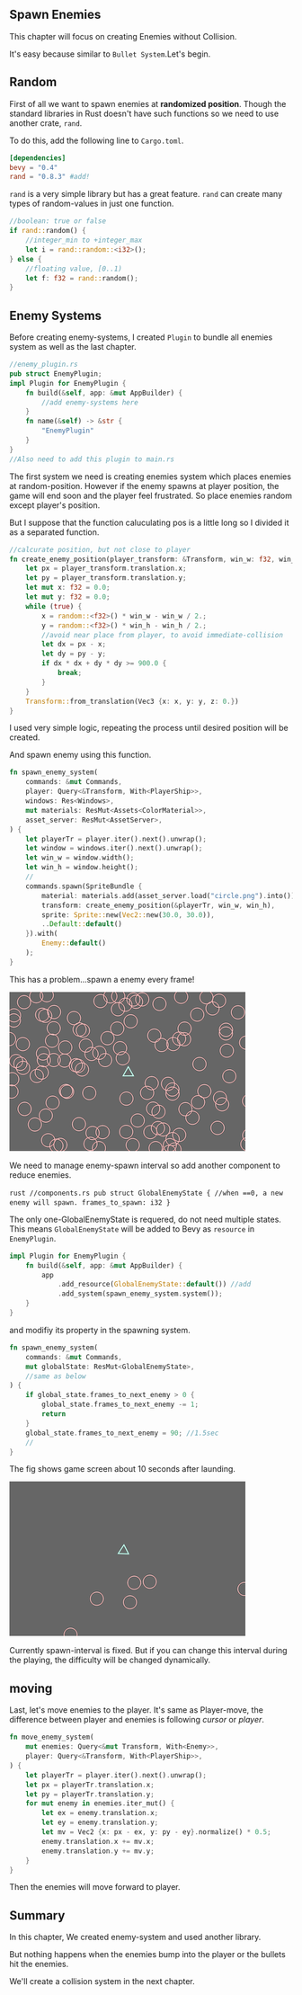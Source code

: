## Spawn Enemies

This chapter will focus on creating Enemies without Collision.

It's easy because similar to `Bullet System`.Let's begin.


## Random

First of all we want to spawn enemies at **randomized position**. Though the standard libraries in Rust doesn't have such functions so we need to use another crate, `rand`.

To do this, add the following line to `Cargo.toml`.

```toml
[dependencies]
bevy = "0.4"
rand = "0.8.3" #add!
```

`rand` is a very simple library but has a great feature. `rand` can create many types of random-values in just one function.

```rust
//boolean: true or false
if rand::random() {
    //integer_min to +integer_max
    let i = rand::random::<i32>();
} else {
    //floating value, [0..1)
    let f: f32 = rand::random();
}
```

## Enemy Systems

Before creating enemy-systems, I created `Plugin` to bundle all enemies system as well as the last chapter.

```rust
//enemy_plugin.rs
pub struct EnemyPlugin;
impl Plugin for EnemyPlugin {
    fn build(&self, app: &mut AppBuilder) {
        //add enemy-systems here
    }
    fn name(&self) -> &str {
        "EnemyPlugin"
    }
}
//Also need to add this plugin to main.rs   
```

The first system we need is creating enemies system which places enemies at random-position. However if the enemy spawns at player position, the game will end soon and the player feel frustrated. So place enemies random except player's position.

But I suppose that the function caluculating pos is a little long so I divided it as a separated function.

```rust
//calcurate position, but not close to player
fn create_enemy_position(player_transform: &Transform, win_w: f32, win_h: f32) -> Transform {
    let px = player_transform.translation.x;
    let py = player_transform.translation.y;
    let mut x: f32 = 0.0;
    let mut y: f32 = 0.0;
    while (true) {
        x = random::<f32>() * win_w - win_w / 2.;
        y = random::<f32>() * win_h - win_h / 2.;
        //avoid near place from player, to avoid immediate-collision
        let dx = px - x;
        let dy = py - y;
        if dx * dx + dy * dy >= 900.0 {
            break;
        }
    }
    Transform::from_translation(Vec3 {x: x, y: y, z: 0.})
}
```

I used very simple logic, repeating the process until desired position will be created. 

And spawn enemy using this function.

```rust
fn spawn_enemy_system(
    commands: &mut Commands,
    player: Query<&Transform, With<PlayerShip>>,
    windows: Res<Windows>,
    mut materials: ResMut<Assets<ColorMaterial>>,
    asset_server: ResMut<AssetServer>,
) {
    let playerTr = player.iter().next().unwrap();
    let window = windows.iter().next().unwrap();
    let win_w = window.width();
    let win_h = window.height();
    //
    commands.spawn(SpriteBundle {
        material: materials.add(asset_server.load("circle.png").into()),
        transform: create_enemy_position(&playerTr, win_w, win_h),
        sprite: Sprite::new(Vec2::new(30.0, 30.0)),
        ..Default::default()
    }).with(
        Enemy::default()
    );
}
```

This has a problem...spawn a enemy every frame! 

![enemies](images/tutorial07_many_enemies.png)

We need to manage enemy-spawn interval so add another component to reduce enemies. 

``rust
//components.rs
pub struct GlobalEnemyState {
    //when ==0, a new enemy will spawn.
    frames_to_spawn: i32
}
``

The only one-GlobalEnemyState is requered, do not need multiple states. This means `GlobalEnemyState` will be added to Bevy as `resource` in `EnemyPlugin`.

```rust
impl Plugin for EnemyPlugin {
    fn build(&self, app: &mut AppBuilder) {
        app
            .add_resource(GlobalEnemyState::default()) //add 
            .add_system(spawn_enemy_system.system());
    }
}
```

and modifiy its property in the spawning system.

```rust
fn spawn_enemy_system(
    commands: &mut Commands,
    mut globalState: ResMut<GlobalEnemyState>,
    //same as below
) {
    if global_state.frames_to_next_enemy > 0 {
        global_state.frames_to_next_enemy -= 1;
        return
    }
    global_state.frames_to_next_enemy = 90; //1.5sec
    //
}
```

The fig shows game screen about 10 seconds after launding.

![enemies2](images/tutorial07_enemies2.png)

Currently spawn-interval is fixed. But if you can change this interval during the playing, the difficulty will be changed dynamically.

## moving

Last, let's move enemies to the player. It's same as Player-move, the difference between player and enemies is following *cursor* or *player*.

```rust
fn move_enemy_system(
    mut enemies: Query<&mut Transform, With<Enemy>>,
    player: Query<&Transform, With<PlayerShip>>,
) {
    let playerTr = player.iter().next().unwrap();
    let px = playerTr.translation.x;
    let py = playerTr.translation.y;
    for mut enemy in enemies.iter_mut() {
        let ex = enemy.translation.x;
        let ey = enemy.translation.y;
        let mv = Vec2 {x: px - ex, y: py - ey}.normalize() * 0.5;
        enemy.translation.x += mv.x;
        enemy.translation.y += mv.y;
    }
}
```

Then the enemies will move forward to player. 

## Summary

In this chapter, We created enemy-system and used another library. 

But nothing happens when the enemies bump into the player or the bullets hit the enemies.

We'll create a collision system in the next chapter.



